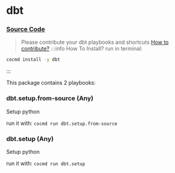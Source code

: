# dbt
### [ Source Code ](https://github.com/cocmd/hub/tree/master/packages/dbt)
> Please contribute your dbt playbooks and shortcuts
> [How to contribute?](https://cocmd.org/docs/contributing)
:::info How To Install?
run in terminal:
```bash
cocmd install -y dbt
```
:::


This package contains 2 playbooks:

### dbt.setup.from-source (Any)
Setup python


run it with: `cocmd run dbt.setup.from-source`

### dbt.setup (Any)
Setup python


run it with: `cocmd run dbt.setup`




